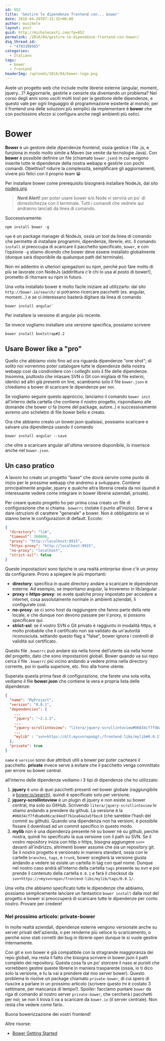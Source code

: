 ```yaml
---
id: 652
title: 'Gestire le dipendenze frontend con... bower'
date: 2016-04-28T07:15:32+00:00
author: musikele
layout: post
guid: http://michelenasti.com/?p=652
permalink: /2016/04/gestire-le-dipendenze-frontend-con-bower/
dsq_thread_id:
  - "4783180565"
categories:
  - Italiano
tags:
  - bower
  - frontend
headerImg: /uploads/2016/04/bower-logo.png
---
```

Avete un progetto web che include molte librerie esterne (angular, moment, jquery...)? Aggiornarle, gestirle e censirle sta diventando un problema? Nel corso degli anni sono usciti molti tool per la gestione delle dipendenze, e questo vale per ogni linguaggio di programmazione esistente al mondo; per il frontend una delle soluzioni più semplici da implementare è **bower** che con pochissimo sforzo si configura anche negli ambienti più ostici.

# Bower

**Bower** è un gestore delle dipendenze frontend, ossia gestice i file .js, e funziona in modo molto simile a Maven (se venite da tecnologie Java). Con **bower** è possibile definire un file (chiamato `bower.json`) in cui vengono inserite tutte le dipendenze della nostra webapp e gestirle con pochi  comandi. Obiettivo? ridurre la complessità, semplificare gli aggiornamenti, vivere più felici con il proprio team 😀

Per installare bower come prerequisito bisognerà installare NodeJs, dal sito [nodejs.org](https://nodejs.org/en/).

> **Nerd Alert!** per poter usare bower e/o Node vi servirà un po' di dimestichezza con il terminale. Tutti i comandi che vedrete qui andranno lanciati da linea di comando.

Successivamente:

```shell
npm install bower -g
```

`npm` è un package manager di NodeJs, ossia un tool da linea di comando che permette di installare programmi, dipendenze, librerie, etc. Il comando `install` si preoccupa di scaricare il pacchetto specificato, `bower`, e con l’opzione `-g` stiamo dicendo che bower deve essere installato globalmente (dunque sarà disponibile da qualunque path del terminale).

Non mi addentro in ulteriori spiegazioni su npm, perchè può fare molto di più se lavorate con NodeJs (addirittura c'è chi lo usa al posto di bower!), prometto di ritornare su npm in futuro.

Una volta installato bower è molto facile iniziare ad utilizzarlo: dal sito `http://bower.io/search/` si potranno ricercare pacchetti (es. angular, moment…) e se ci interessano basterà digitare da linea di comando

```shell
bower install angular`
```

Per installare la versione di angular più recente.

Se invece vogliamo installare una versione specifica, possiamo scrivere

```shell
bower install bootstrap#2.2
```

## Usare Bower like a "pro"

Quello che abbiamo visto fino ad ora riguarda dipendenze "one shot"; di solito noi vorremmo poter catalogare tutte le dipendenze della nostra webapp così da condividere con i colleghi solo il file delle dipendenze. Insomma, piuttosto che intasare SVN o Git con migliaia di file esterni, identici ad altri già presenti on line, scambiamo solo il file `bower.json` e chiediamo a bower di scaricare le dipendenze per noi.

Se vogliamo seguire questo approccio, lanciamo il comando `bower init` all’interno della cartella che contiene il nostro progetto, rispondiamo alle domande che bower ci fa (nome del package, autore..) e successivamente avremo uno scheletro di file bower bello e creato.

Ora che abbiamo creato un bower.json qualsiasi, possiamo scaricare e salvare una dipendenza usando il comando

```shell
bower install angular --save
```

che oltre a scaricare angular all'ultima versione disponibile, lo inserisce anche nel `bower.json`.

## Un caso pratico

A lavoro ho creato un progetto "base" che dovrà servire come punto di inizio per le prossime webapp che andremo a sviluppare. Contiene principalmente angular, jquery e qualche altra libreria creata da noi (quindi è interessante vedere come integrare in bower librerie aziendali, private).

Per creare questo progetto ho per prima cosa creato un file di configurazione che si chiama `.bowerrc` (notate il punto all'inizio). Serve a dare istruzioni di carattere "generale" a bower. Non è obbligatorio se vi stanno bene le configurazioni di default. Eccolo:

```json
{
  "directory": "lib",
  "timeout": 300000,
  "proxy": "http://localhost:9915",
  "https-proxy": "http://localhost:9915",
  "no-proxy": "localhost",
  "strict-ssl": false
}
```

Queste impostazioni sono tipiche in una realtà _enterprise_ dove c'è un proxy da configurare. Provo a spiegare le più importanti:

* **directory**: specifica in quale directory andare a scaricare le dipendenze esterne. Ad esempio, se importiamo angular, la troveremo in lib/angular .
* **proxy** e **https-proxy**: se avete qualche proxy impostato per accedere a internet, cosa assolutamente normale in ambienti aziendali, li configurate così.
* **no-proxy**: se ci sono host da raggiungere che fanno parte della rete locale, e che dunque non devono passare per il proxy, si possono specificare qui.
* **strict-ssl**: se il vostro SVN o Git privato è raggiunto in modalità https, è molto probabile che il certificato non sia validato da un'autorità riconosciuta. settando questo flag a "false", bower ignora i controlli di validità sul certificato.

Questo file `.bowerrc` può andare sia nella home dell’utente sia nella home del progetto, dato che sono impostazioni globali. Bower quando va sui repo cerca il file `.bowerrc` più vicino andando a vedere prima nella directory corrente, poi in quella superiore, etc. fino alla home utente.

Superata questa prima fase di configurazione, che farete una sola volta, vediamo il file **bower.json** che contiene la vera e propria lista delle dipendenze:

```json
{
  "name": "MyProject",
  "version": "0.0.1",
  "dependencies": {
    ...
    "jquery": "~2.1.3",
    ...
    "jquery-scrollintoview": "litera/jquery-scrollintoview#06834cf7fdba0e86cac84ed7761ea64a3a5fbec8",
    ...
    "mylib" : "svn+https://&lt;mysvnrepo&gt;/frontend-libs/mylib#0.0.1"
  },
  "private": true
}
```

`name` e `version` sono due attributi utili a bower per poter cacheare il pacchetto. **private** invece serve a evitare che il pacchetto venga committato per errore su bower central.

all’interno delle dipendenze vediamo i 3 tipi di dipendenze che ho utilizzato:

  1. **jquery** è uno di quei pacchetti presenti nel bower globale (raggiungibile a [bower.io/search](http://bower.io/search)), quindi è specificato solo per versione;
  2. **jquery-scrollintoview** è un plugin di jquery e non esiste su bower central, ma solo su GitHub. Scrivendo `litera/jquery-scrollintoview` lo stiamo andando a prendere da github. La versione è la `#06834cf7fdba0e86cac84ed7761ea64a3a5fbec8` (che sarebbe l’hash del commit su github). Quando una dipendenza non ha versioni, è possibile fissare il download ad un commit specifico in questo modo.
  3. **mylib** non è una dipendenza presente nè su bower nè su github, perchè nostra, quindi ho specificato la sua versione con il path su SVN. Se il vostro repository inizia con http o https, bisogna aggiungere `svn+` davanti all'indirizzo, altrimenti bower assume che sia un repository git. Se il nostro progetto è versionato in maniera standard, ossia con le cartelle `branches`, `tags`, e `trunk`, bower sceglierà la versione giusta andando a vedere se esiste un cartella in tag con quel nome. Dunque nel nostro caso andrà all’interno della cartella `tags` presente su svn e poi prende il contenuto della cartella `0.0.1` e farà il checkout da `svn+https://<mysvnrepo>/frontend-libs/mylib/tags/0.0.1/`.

Una volta che abbiamo specificato tutte le dipendenze che abbiamo, possiamo semplicemente lanciare un fantastico `bower install` dalla root del progetto e bower si preoccuperà di scaricare tutte le dipendenze per conto nostro. Provare per credere!

### Nel prossimo articolo: private-bower

In molte realtà aziendali, dipendenze esterne vengono versionate anche su server privati dell'azienda, o per renderne più veloce lo scaricamento, o perchè sono stati corretti dei bug in librerie open dunque le si vuole gestire internamente.

Con git e svn bower è già compatibile con la stragrande maggioranza dei repo globali, ma resta il fatto che bisogna scrivere in bower.json il path completo dei repository. Questa cosa fa un po' storcere il naso ai puristi che vorrebbero gestire queste librerie in maniera trasparente (ossia, io ti dico solo la versione, e tu la vai a prendere dal mio server bower). Questo problema lo risolve un package chiamato `private-bower`, di cui spero di riuscire a parlare in un prossimo articolo (scrivere questo mi è costato 3 settimane, per mancanza di tempo!). Spoiler: facciamo puntare `bower` da riga di comando al nostro server `private-bower`, che cercherà i pacchetti per noi; se non li trova li va a scaricare da `bower.io` (il server centrale). Non resta che vedere come farlo.

Buona bowerizzazione dei vostri frontend!

Altre risorse:
  
* [Bower Getting Started](http://bower.io/#getting-started)
